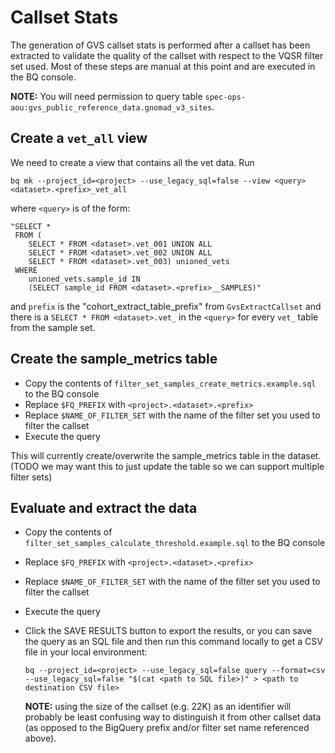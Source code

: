 # Callset Stats

The generation of GVS callset stats is performed after a callset has been extracted to validate the quality of the callset with respect to the VQSR filter set used. Most of these steps are manual at this point and are executed in the BQ console.

**NOTE:** You will need permission to query table `spec-ops-aou:gvs_public_reference_data.gnomad_v3_sites`.

## Create a `vet_all` view
We need to create a view that contains all the vet data. Run

	bq mk --project_id=<project> --use_legacy_sql=false --view <query> <dataset>.<prefix>_vet_all

where `<query>` is of the form:

	"SELECT *
     FROM (
        SELECT * FROM <dataset>.vet_001 UNION ALL
        SELECT * FROM <dataset>.vet_002 UNION ALL
        SELECT * FROM <dataset>.vet_003) unioned_vets
     WHERE
        unioned_vets.sample_id IN
        (SELECT sample_id FROM <dataset>.<prefix>__SAMPLES)"

and `prefix` is the "cohort_extract_table_prefix" from `GvsExtractCallset` and there is a `SELECT * FROM <dataset>.vet_` in the `<query>` for every `vet_` table from the sample set.

## Create the sample_metrics table

- Copy the contents of `filter_set_samples_create_metrics.example.sql` to the BQ console
- Replace `$FQ_PREFIX` with `<project>.<dataset>.<prefix>`
- Replace `$NAME_OF_FILTER_SET` with the name of the filter set you used to filter the callset
- Execute the query

This will currently create/overwrite the sample_metrics table in the dataset. (TODO we may want this to just update the table so we can support multiple filter sets)

## Evaluate and extract the data

- Copy the contents of `filter_set_samples_calculate_threshold.example.sql` to the BQ console
- Replace `$FQ_PREFIX` with `<project>.<dataset>.<prefix>`
- Replace `$NAME_OF_FILTER_SET` with the name of the filter set you used to filter the callset
- Execute the query
- Click the SAVE RESULTS button to export the results, or you can save the query as an SQL file and then run this command locally to get a CSV file in your local environment:

	`bq --project_id=<project> --use_legacy_sql=false query --format=csv --use_legacy_sql=false "$(cat <path to SQL file>)" > <path to destination CSV file>`

	**NOTE:** using the size of the callset (e.g. 22K) as an identifier will probably be least confusing way to distinguish it from other callset data (as opposed to the BigQuery prefix and/or filter set name referenced above).
